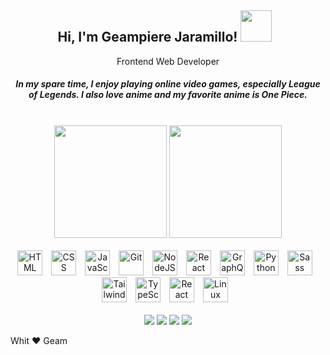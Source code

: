 <div align="center">
  <h2 style="margin-right: 10px">
    Hi, I'm Geampiere Jaramillo!
    <img
      src="https://www.icegif.com/wp-content/uploads/2022/11/icegif-473.gif"
      width="50"
    />
  </h2>
  <p>Frontend Web Developer</p>
  <h5>
    In my spare time, I enjoy playing online video games, especially League of
    Legends. I also love anime and my favorite anime is One Piece.
  </h5>
</div>

<br />

<div align="center">
  <img
    height="180em"
    src="https://github-readme-stats.vercel.app/api/top-langs?username=geamdev&layout=compact&langs_count=10&theme=dark"
  />
  <img
    height="180em"
    src="https://github-readme-stats.vercel.app/api?username=geamdev&show_icons=true&theme=dark&include_all_commits=true&count_private=true"
  />
</div>

<br>

<div align="center">
  <img alt="HTML" width="40px" style="padding-right:10px;" src="https://cdn.jsdelivr.net/gh/devicons/devicon/icons/html5/html5-plain.svg" />
  <img alt="CSS" width="40px" style="padding-right:10px;" src="https://cdn.jsdelivr.net/gh/devicons/devicon/icons/css3/css3-plain.svg" />
  <img alt="JavaScript" width="40px" style="padding-right:10px;" src="https://cdn.jsdelivr.net/gh/devicons/devicon/icons/javascript/javascript-plain.svg" />
  <img alt="Git" width="40px" style="padding-right:10px;" src="https://cdn.jsdelivr.net/gh/devicons/devicon/icons/git/git-original.svg" />
  <img alt="NodeJS" width="40px" style="padding-right:10px;" src="https://cdn.jsdelivr.net/gh/devicons/devicon/icons/nodejs/nodejs-original.svg" />
  <img alt="React" width="40px" style="padding-right:10px;" src="https://cdn.jsdelivr.net/gh/devicons/devicon/icons/react/react-original.svg" />
  <img alt="GraphQL" width="40px" style="padding-right:10px;" src="https://cdn.jsdelivr.net/gh/devicons/devicon/icons/graphql/graphql-plain.svg" />
  <img alt="Python" width="40px" style="padding-right:10px;" src="https://cdn.jsdelivr.net/gh/devicons/devicon/icons/python/python-plain.svg" />
  <img alt="Sass" width="40px" style="padding-right:10px;" src="https://cdn.jsdelivr.net/gh/devicons/devicon/icons/sass/sass-original.svg" />
  <img alt="Tailwind CSS" width="40px" style="padding-right:10px;" src="https://cdn.jsdelivr.net/gh/devicons/devicon/icons/tailwindcss/tailwindcss-plain.svg" />
  <img alt="TypeScript" width="40px" style="padding-right:10px;" src="https://cdn.jsdelivr.net/gh/devicons/devicon/icons/typescript/typescript-plain.svg" />
  <img alt="React Native" width="40px" style="padding-right:10px;" src="https://cdn.jsdelivr.net/gh/devicons/devicon/icons/react/react-original.svg" />
  <img alt="Linux" width="40px" style="padding-right:10px;" src="https://cdn.jsdelivr.net/gh/devicons/devicon/icons/linux/linux-original.svg" />
</div>

<br>

<div align="center">
  <a href="https://www.linkedin.com/in/geam/" target="_blank"
    ><img
      src="https://img.shields.io/badge/-LinkedIn-%230077B5?style=for-the-badge&logo=linkedin&logoColor=white"
      target="_blank"
  /></a>
  <a href="https://instagram.com/geamparker" target="_blank"
    ><img
      src="https://img.shields.io/badge/-Instagram-%23E4405F?style=for-the-badge&logo=instagram&logoColor=white"
      target="_blank"
  /></a>
  <a href="https://facebook.com/geampierejaramillo" target="_blank"
    ><img
      src="https://img.shields.io/badge/-Facebook-%233b5998?style=for-the-badge&logo=facebook&logoColor=white"
      target="_blank"
  /></a>
  <a href="https://twitter.com/geampiere" target="_blank"
    ><img
      src="https://img.shields.io/badge/-Twitter-%31DA1F2?style=for-the-badge&logo=twitter&logoColor=white"
      target="_blank"
  /></a>
</div>

Whit ❤️ Geam
